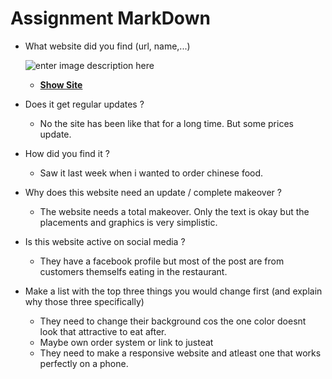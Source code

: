 # Assignment MarkDown
  * What website did you find (url, name,...)
  
    ![enter image description here](http://www.treasure-pot.be/Afbeeldingen/head.jpg)
     * **[Show Site](http://www.treasure-pot.be/)**
  * Does it get regular updates ?
    * No the site has been like that for a long time. But some prices update.
  * How did you find it ?
    * Saw it last week when i wanted to order chinese food.
  * Why does this website need an update / complete makeover ?
    * The website needs a total makeover. Only the text is okay but the placements and graphics is very simplistic.
  * Is this website active on social media ?
    * They have a facebook profile but most of the post are from customers themselfs eating in the restaurant.
  * Make a list with the top three things you would change first (and explain why those three specifically)
    * They need to change their background cos the one color doesnt look that attractive to eat after.
    * Maybe own order system or link to justeat
    * They need to make a responsive website and atleast one that works perfectly on a phone.
